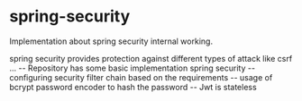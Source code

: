 # spring-security

<Ramesh Kittur>
Implementation about spring security internal working.

spring security provides protection against different types of attack like csrf ...
-- Repository has some basic implementation spring security 
-- configuring security filter chain based on the requirements
-- usage of bcrypt password encoder to hash the password 
-- Jwt is stateless 
